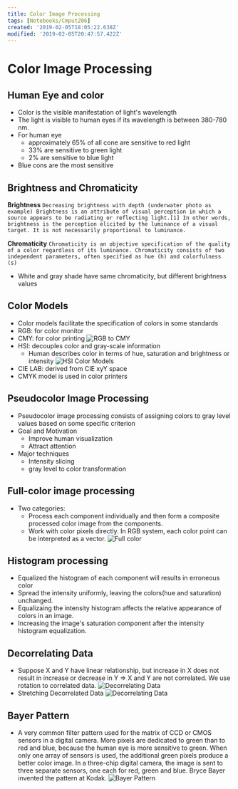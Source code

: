 ```yaml
---
title: Color Image Processing
tags: [Notebooks/Cmput206]
created: '2019-02-05T18:05:22.638Z'
modified: '2019-02-05T20:47:57.422Z'
---
```


# Color Image Processing

## Human Eye and color
  * Color is the visible manifestation of light's wavelength
  * The light is visible to human eyes if its wavelength is between 380-780 nm.
  * For human eye
    * approximately 65% of all cone are sensitive to red light
    * 33% are sensitive to green light
    * 2% are sensitive to blue light
  * Blue cons are the most sensitive
  
  
## Brightness and Chromaticity
**Brightness**
`Decreasing brightness with depth (underwater photo as example)
Brightness is an attribute of visual perception in which a source appears to be radiating or reflecting light.[1] In other words, brightness is the perception elicited by the luminance of a visual target. It is not necessarily proportional to luminance. `

**Chromaticity**
`Chromaticity is an objective specification of the quality of a color regardless of its luminance. Chromaticity consists of two independent parameters, often specified as hue (h) and colorfulness (s)`

  * White and gray shade have same chromaticity, but different brightness values
 
 
## Color Models
  * Color models facilitate the specification of colors in some standards
  * RGB: for color monitor
  * CMY: for color printing
  ![RGB to CMY](@attachment/cmput206/rgb_to_cmy.png)
  * HSI: decouples color and gray-scale information
    * Human describes color in terms of hue, saturation and brightness or intensity
    ![HSI Color Models](@attachment/cmput206/hsi_model.png)
  * CIE LAB: derived from CIE xyY space
  * CMYK model is used in color printers
  
## Pseudocolor Image Processing
  * Pseudocolor image processing consists of assigning colors to gray level values based on some specific criterion
  * Goal and Motivation
    * Improve human visualization
    * Attract attention
  * Major techniques
    * Intensity slicing
    * gray level to color transformation
    
 
## Full-color image processing
  * Two categories:
    * Process each component individually and then form a composite processed color image from the components.
    * Work with color pixels directly. In RGB system, each color point can be interpreted as a vector.
   ![Full color](@attachment/cmput206/full_color.png)
   
## Histogram processing
  * Equalized the histogram of each component will results in erroneous color
  * Spread the intensity uniformly, leaving the colors(hue and saturation) unchanged.
  * Equalizaing the intensity histogram affects the relative appearance of colors in an image.
  * Increasing the image's saturation component after the intensity histogram equalization.
  
## Decorrelating Data
  * Suppose X and Y have linear relationship, but increase in X does not result in increase or decrease in Y => X and Y are not correlated. We use rotation to correlated data.
  ![Decorrelating Data](@attachment/cmput206/decorrelating_data.png)
  * Stretching Decorrelated Data
  ![Decorrelating Data](@attachment/cmput206/stretching_data.png)

## Bayer Pattern
  * A very common filter pattern used for the matrix of CCD or CMOS sensors in a digital camera. More pixels are dedicated to green than to red and blue, because the human eye is more sensitive to green. When only one array of sensors is used, the additional green pixels produce a better color image. In a three-chip digital camera, the image is sent to three separate sensors, one each for red, green and blue. Bryce Bayer invented the pattern at Kodak.
  ![Bayer Pattern](@attachment/cmput206/bayer_pattern.png)
